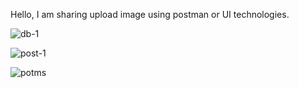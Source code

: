 Hello, I am sharing upload image using postman or UI technologies.

![db-1](https://github.com/JavaDevKKT/image-upload-spring-boot-app/assets/147974177/e4e6713c-9fb0-449b-a432-31f2f10bf2b1)


![post-1](https://github.com/JavaDevKKT/image-upload-spring-boot-app/assets/147974177/6f13a4e4-c8c2-4572-a736-fd8510b18942)

![potms](https://github.com/JavaDevKKT/image-upload-spring-boot-app/assets/147974177/e861a3c2-f2c7-4d26-a2ed-51d47cac5a0b)
